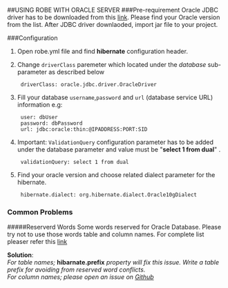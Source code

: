 ##USING ROBE WITH ORACLE SERVER
###Pre-requirement
Oracle JDBC driver has to be downloaded from this [link](http://goo.gl/MuC8). Please find your Oracle version from the list. After JDBC driver downlaoded, import jar file to your project.

###Configuration
1. Open robe.yml file and find **hibernate** configuration header.
2. Change `driverClass` paremeter which located under the *database* sub-parameter as described below

		driverClass: oracle.jdbc.driver.OracleDriver

3. Fill your database `username`,`password` and `url` (database service URL) information e.g:

		user: dbUser
		password: dbPassword
		url: jdbc:oracle:thin:@IPADDRESS:PORT:SID

4. Important: `ValidationQuery` configuration parameter has to be added under the database parameter and value must be "**select 1 from dual**" .

		validationQuery: select 1 from dual
		
5. Find your oracle version and choose related dialect parameter for the hibernate.

		hibernate.dialect: org.hibernate.dialect.Oracle10gDialect
		
### Common Problems
#####Reserverd Words
Some words reserved for Oracle Database. Please try not to use those words table and column names. For complete list pleaser refer this [link](http://goo.gl/bcFrfw)

**Solution**:<br/> *For table names;* **hibarnate.prefix** *property will fix this issue. Write a table prefix for avoiding from reserved word conflicts.<br> For column names; please open an issue on [Github](http://goo.gl/wGvbxr)*
 